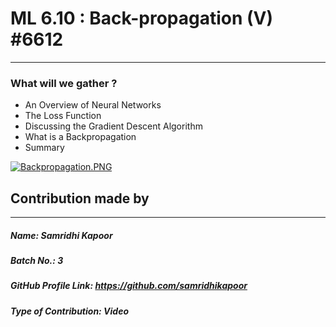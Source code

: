 # ML 6.10 : Back-propagation (V) #6612
--------------------------------------
### What will we gather ?
- An Overview of Neural Networks
- The Loss Function
- Discussing the Gradient Descent Algorithm
- What is a Backpropagation
- Summary

[![Backpropagation.PNG](https://www.dropbox.com/s/8h9ebf60lfoeiha/Backpropagation.PNG?dl=0&raw=1)](https://drive.google.com/file/d/1NHxSEPilrEIB24Rqa0NLzkct0UPhsCYx/view)

## Contribution made by
------------------------
##### Name: Samridhi Kapoor
##### Batch No.: 3
##### GitHub Profile Link: https://github.com/samridhikapoor
##### Type of Contribution: Video

